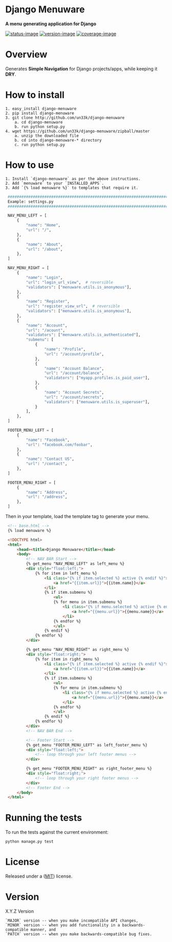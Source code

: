 Django Menuware
====================

**A menu generating application for Django**

[![status-image]][status-link]
[![version-image]][version-link]
[![coverage-image]][coverage-link]

Overview
====================

Generates **Simple Navigation** for Django projects/apps, while keeping it **DRY**.

How to install
====================

    1. easy_install django-menuware
    2. pip install django-menuware
    3. git clone http://github.com/un33k/django-menuware
        a. cd django-menuware
        b. run python setup.py
    4. wget https://github.com/un33k/django-menuware/zipball/master
        a. unzip the downloaded file
        b. cd into django-menuware-* directory
        c. run python setup.py

How to use
====================
    1. Install `django-menuware` as per the above instructions.
    2. Add `menuware` to your `INSTALLED_APPS`.
    3. Add `{% load menuware %}` to templates that require it.

   ```python
    ####################################################################################
    Example: settings.py
    ####################################################################################

    NAV_MENU_LEFT = [
        {
            "name": "Home",
            "url": "/",
        },
        {
            "name": "About",
            "url": "/about",
        },
    ]

    NAV_MENU_RIGHT = [
        {
            "name": "Login",
            "url": "login_url_view",  # reversible
            "validators": ["menuware.utils.is_anonymous"],
        },
        {
            "name": "Register",
            "url": "register_view_url",  # reversible
            "validators": ["menuware.utils.is_anonymous"],
        },
        {
            "name": "Account",
            "url": "/acount",
            "validators": ["menuware.utils.is_authenticated"],
            "submenu": [
                {
                    "name": "Profile",
                    "url": "/account/profile",
                },
                {
                    "name": "Account Balance",
                    "url": "/account/balance",
                    "validators": ["myapp.profiles.is_paid_user"],
                },
                {
                    "name": "Account Secrets",
                    "url": "/account/secrets",
                    "validators": ["menuware.utils.is_superuser"],
                }
            ],
        },
    ]

    FOOTER_MENU_LEFT = [
        {
            "name": "Facebook",
            "url": "facebook.com/foobar",
        },
        {
            "name": "Contact US",
            "url": "/contact",
        },
    ]

    FOOTER_MENU_RIGHT = [
        {
            "name": "Address",
            "url": "/address",
        },
    ]
   ```

Then in your template, load the template tag to generate your menu.

   ```html
    <!-- base.html -->
    {% load menuware %}

    <!DOCTYPE html>
    <html>
        <head><title>Django Menuware</title></head>
        <body>
            <!-- NAV BAR Start -->
            {% get_menu "NAV_MENU_LEFT" as left_menu %}
            <div style="float:left;">
                {% for item in left_menu %}
                    <li class="{% if item.selected %} active {% endif %}">
                        <a href="{{item.url}}">{{item.name}}</a>
                    </li>
                    {% if item.submenu %}
                        <ul>
                        {% for menu in item.submenu %}
                            <li class="{% if menu.selected %} active {% endif %}">
                                <a href="{{menu.url}}">{{menu.name}}</a>
                            </li>
                        {% endfor %}
                        </ul>
                    {% endif %}
                {% endfor %}
            </div>

            {% get_menu "NAV_MENU_RIGHT" as right_menu %}
            <div style="float:right;">
                {% for item in right_menu %}
                    <li class="{% if item.selected %} active {% endif %}">
                        <a href="{{item.url}}">{{item.name}}</a>
                    </li>
                    {% if item.submenu %}
                        <ul>
                        {% for menu in item.submenu %}
                            <li class="{% if menu.selected %} active {% endif %}">
                                <a href="{{menu.url}}">{{menu.name}}</a>
                            </li>
                        {% endfor %}
                        </ul>
                    {% endif %}
                {% endfor %}
            </div>
            <!-- NAV BAR End -->

            <!-- Footer Start -->
            {% get_menu "FOOTER_MENU_LEFT" as left_footer_menu %}
            <div style="float:left;">
                <!-- loop through your left footer menus -->
            </div>

            {% get_menu "FOOTER_MENU_RIGHT" as right_footer_menu %}
            <div style="float:right;">
                <!-- loop through your right footer menus -->
            </div>
            <!-- Footer End -->
        </body>
    </html>
   ```

Running the tests
====================

To run the tests against the current environment:

    python manage.py test


License
====================

Released under a ([MIT](LICENSE)) license.


Version
====================
X.Y.Z Version

    `MAJOR` version -- when you make incompatible API changes,
    `MINOR` version -- when you add functionality in a backwards-compatible manner, and
    `PATCH` version -- when you make backwards-compatible bug fixes.

[status-image]: https://secure.travis-ci.org/un33k/django-menuware.png?branch=master
[status-link]: http://travis-ci.org/un33k/django-menuware?branch=master

[version-image]: https://img.shields.io/pypi/v/django-menuware.svg
[version-link]: https://pypi.python.org/pypi/django-menuware

[coverage-image]: https://coveralls.io/repos/un33k/django-menuware/badge.svg
[coverage-link]: https://coveralls.io/r/un33k/django-menuware

[download-image]: https://img.shields.io/pypi/dm/django-menuware.svg
[download-link]: https://pypi.python.org/pypi/django-menuware

